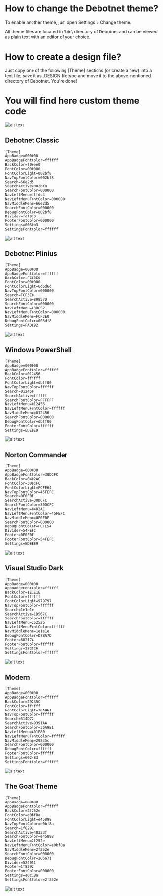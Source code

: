 # How to change the Debotnet theme?
To enable another theme, just open Settings > Change theme.

All theme files are located in \bin\ directory of Debotnet and can be viewed as plain text with an editor of your choice.

# How to create a design file?
Just copy one of the following [Theme] sections (or create a new) into a text file, save it as .DESIGN filetype and move it to the above mentioned directory of Debotnet. You're done!

# You will find here custom theme code
![alt text](https://github.com/Mirinsoft/Debotnet/blob/master/themes/debotnet.png)

Debotnet Classic
---
```
[Theme]
AppBadge=000000
AppBadgeFontColor=ffffff
BackColor=f0eee0
FontColor=000000
FontColorLight=002bf8
NavTopFontColor=002bf8
Search=66e2d5
SearchActive=002bf8
SearchFontColor=000000
NavLeftMenu=fffdc4
NavLeftMenuFontColor=000000
NavMiddleMenu=66e2d5
SearchFontColor=000000
DebugFontColor=002bf8
Divider=fdf9f3
FooterFontColor=000000
Settings=0030b3
SettingsFontColor=ffffff
```
![alt text](https://github.com/Mirinsoft/Debotnet/blob/master/themes/classic.png)

Debotnet Plinius
---
```
[Theme]
AppBadge=000000
AppBadgeFontColor=ffffff
BackColor=FCF3E0
FontColor=000000
FontColorLight=6d6d6d
NavTopFontColor=000000
Search=FCF3E0
SearchActive=89857D
SearchFontColor=000000
NavLeftMenu=F3BC52
NavLeftMenuFontColor=000000
NavMiddleMenu=FCF3E0
DebugFontColor=003df8
Settings=FADE92
```
![alt text](https://github.com/Mirinsoft/Debotnet/blob/master/themes/plinius.png)

Windows PowerShell
---
```
[Theme]
AppBadge=000000
AppBadgeFontColor=ffffff
BackColor=012456
FontColor=ffffff
FontColorLight=dbff00
NavTopFontColor=ffffff
Search=012456
SearchActive=ffffff
SearchFontColor=FFFFFF
NavLeftMenu=012456
NavLeftMenuFontColor=ffffff
NavMiddleMenu=012456
SearchFontColor=000000
DebugFontColor=dbff00
FooterFontColor=ffffff
Settings=EDEBE9
```
![alt text](https://github.com/Mirinsoft/Debotnet/blob/master/themes/powershell.png)

Norton Commander 
---
```
[Theme]
AppBadge=000000
AppBadgeFontColor=30DCFC
BackColor=0402AC
FontColor=30DCFC
FontColorLight=FCFE64
NavTopFontColor=45FEFC
Search=0F0F0F
SearchActive=30DCFC
SearchFontColor=30DCFC
NavLeftMenu=0402AC
NavLeftMenuFontColor=45FEFC
NavMiddleMenu=0F0F0F
SearchFontColor=000000
DebugFontColor=FCFE54
Divider=54FEFC
Footer=0F0F0F
FooterFontColor=54FEFC
Settings=EDEBE9
```
![alt text](https://github.com/Mirinsoft/Debotnet/blob/master/themes/norton-commander.png)

Visual Studio Dark
---
```
[Theme]
AppBadge=000000
AppBadgeFontColor=ffffff
BackColor=1E1E1E
FontColor=ffffff
FontColorLight=979797
NavTopFontColor=ffffff
Search=1e1e1e
SearchActive=1D567C
SearchFontColor=ffffff
NavLeftMenu=252526
NavLeftMenuFontColor=ffffff
NavMiddleMenu=1e1e1e
DebugFontColor=D7BA7D
Footer=68217A
FooterFontColor=ffffff
Settings=252526
SettingsFontColor=ffffff
```
![alt text](https://github.com/Mirinsoft/debotnet/blob/master/themes/vscode.png)

Modern
---
```
[Theme]
AppBadge=000000
AppBadgeFontColor=ffffff
BackColor=29235C
FontColor=ffffff
FontColorLight=36A9E1
NavTopFontColor=ffffff
Search=514D72
SearchActive=9391AA
SearchFontColor=36A9E1
NavLeftMenu=A01F80
NavLeftMenuFontColor=ffffff
NavMiddleMenu=29235c
SearchFontColor=000000
DebugFontColor=ffffff
FooterFontColor=ffffff
Settings=602483
SettingsFontColor=ffffff
```
![alt text](https://github.com/Mirinsoft/debotnet/blob/master/themes/modern.png)

The Goat Theme
---
```
[Theme]
AppBadge=000000
AppBadgeFontColor=ffffff
BackColor=2f252e
FontColor=e0bf8a
FontColorLight=e45898
NavTopFontColor=e0bf8a
Search=1f8292
SearchActive=40333f
SearchFontColor=e45898
NavLeftMenu=2f252e
NavLeftMenuFontColor=e0bf8a
NavMiddleMenu=2f252e
SearchFontColor=000000
DebugFontColor=206671
Divider=524051
Footer=1f8292
FooterFontColor=000000
Settings=e0c18a
SettingsFontColor=2f252e
```
![alt text](https://github.com/Mirinsoft/debotnet/blob/master/themes/the-goat-theme.png)
